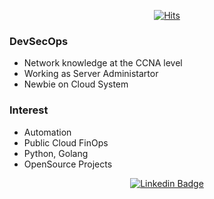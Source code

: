 <div align=center>
  
[![Hits](https://hits.seeyoufarm.com/api/count/incr/badge.svg?url=https%3A%2F%2Fgithub.com%2Fjuilpark&count_bg=%2379C83D&title_bg=%23555555&icon=&icon_color=%23E7E7E7&title=hits&edge_flat=false)](https://hits.seeyoufarm.com)
</div>

### DevSecOps
- Network knowledge at the CCNA level
- Working as Server Administartor
- Newbie on Cloud System

### Interest
- Automation
- Public Cloud FinOps
- Python, Golang
- OpenSource Projects

<div align=center>
  
<!-- [![Tech Blog Badge](http://img.shields.io/badge/-Tech%20blog-black?style=flat-square&logo=github&link=https://zzsza.github.io/)](https://abcd.github.io/) -->

[![Linkedin Badge](https://img.shields.io/badge/-LinkedIn-blue?style=flat-square&logo=Linkedin&logoColor=white&link=https://www.linkedin.com/in/park-ju-il/)](https://www.linkedin.com/in/park-ju-il/) 

</div>

